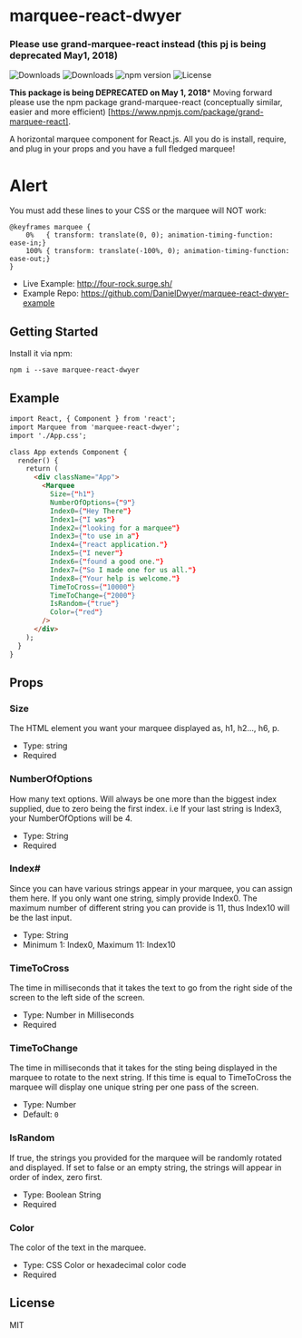 # marquee-react-dwyer

### Please use grand-marquee-react instead (this pj is being deprecated May1, 2018)
![Downloads](https://img.shields.io/npm/dm/marquee-react-dwyer.svg)
![Downloads](https://img.shields.io/npm/dt/marquee-react-dwyer.svg)
![npm version](https://img.shields.io/npm/v/marquee-react-dwyer.svg)
![License](https://img.shields.io/npm/l/marquee-react-dwyer.svg)

**This package is being DEPRECATED on May 1, 2018***
Moving forward please use the npm package grand-marquee-react (conceptually similar, easier and more efficient) [https://www.npmjs.com/package/grand-marquee-react].

A horizontal marquee component for React.js. All you do is install, require, and plug in your props and you have a full fledged marquee!

# Alert
You must add these lines to your CSS or the marquee will NOT work:
```shell
@keyframes marquee {
    0%   { transform: translate(0, 0); animation-timing-function: ease-in;}
    100% { transform: translate(-100%, 0); animation-timing-function: ease-out;}
}
```


- Live Example: http://four-rock.surge.sh/
- Example Repo: https://github.com/DanielDwyer/marquee-react-dwyer-example

## Getting Started

Install it via npm:

```shell
npm i --save marquee-react-dwyer
```


## Example

```html
import React, { Component } from 'react';
import Marquee from 'marquee-react-dwyer';
import './App.css';

class App extends Component {
  render() {
    return (
      <div className="App">
        <Marquee
		  Size={"h1"}
		  NumberOfOptions={"9"}
		  Index0={"Hey There"}
		  Index1={"I was"}
		  Index2={"looking for a marquee"}
		  Index3={"to use in a"}
		  Index4={"react application."}
		  Index5={"I never"}
		  Index6={"found a good one."}
		  Index7={"So I made one for us all."}
		  Index8={"Your help is welcome."}
		  TimeToCross={"10000"}
		  TimeToChange={"2000"}
		  IsRandom={"true"}
		  Color={"red"}
		/>
      </div>
    );
  }
}
```

## Props

### Size
The HTML element you want your marquee displayed as, h1, h2..., h6, p.

- Type: string
- Required

### NumberOfOptions
How many text options. Will always be one more than the biggest index supplied, due to zero being the first index. i.e If your last string is Index3, your NumberOfOptions will be 4.

- Type: String
- Required



### Index#
Since you can have various strings appear in your marquee, you can assign them here. If you only want one string, simply provide Index0. The maximum number of different string you can provide is 11, thus Index10 will be the last input.

- Type: String
- Minimum 1: Index0, Maximum 11: Index10

### TimeToCross
The time in milliseconds that it takes the text to go from the right side of the screen to the left side of the screen.

- Type: Number in Milliseconds
- Required

### TimeToChange
The time in milliseconds that it takes for the sting being displayed in the marquee to rotate to the next string. If this time is equal to TimeToCross the marquee will display one unique string per one pass of the screen.

- Type: Number
- Default: `0`


### IsRandom
If true, the strings you provided for the marquee will be randomly rotated and displayed. If set to false or an empty string, the strings will appear in order of index, zero first.

- Type: Boolean String
- Required

### Color
The color of the text in the marquee.

- Type: CSS Color or hexadecimal color code
- Required

## License

MIT
